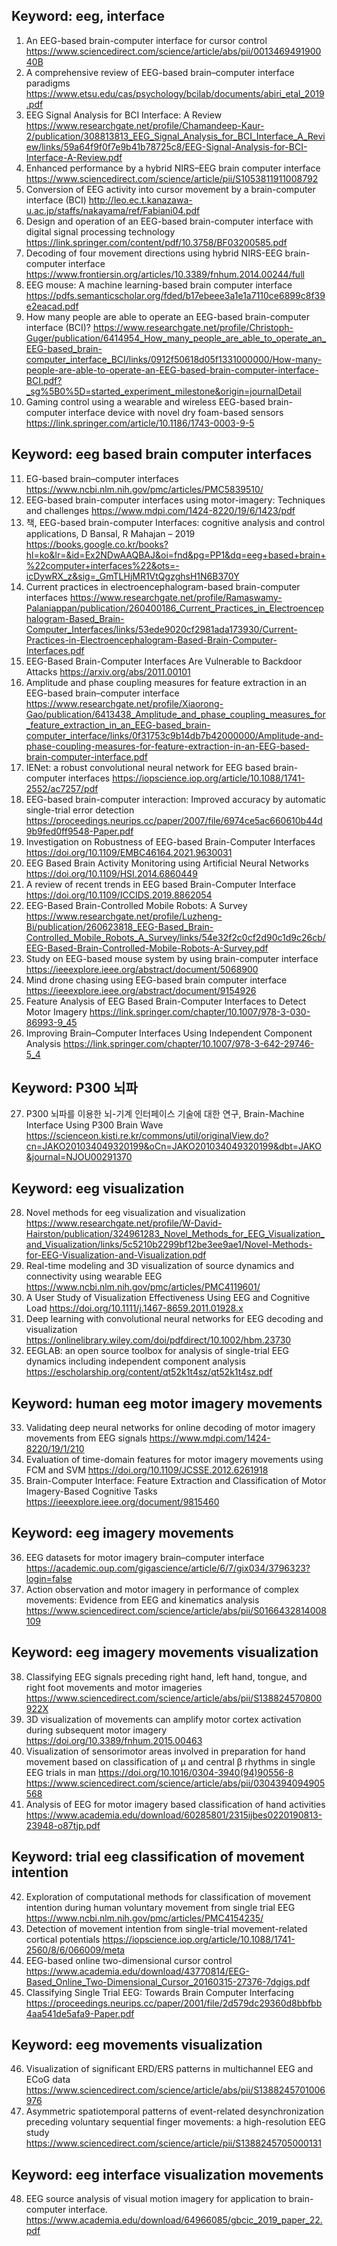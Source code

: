 ## Keyword: eeg, interface
1.	An EEG-based brain-computer interface for cursor control
https://www.sciencedirect.com/science/article/abs/pii/001346949190040B
2.	A comprehensive review of EEG-based brain–computer interface paradigms
https://www.etsu.edu/cas/psychology/bcilab/documents/abiri_etal_2019.pdf
3.	EEG Signal Analysis for BCI Interface: A Review
https://www.researchgate.net/profile/Chamandeep-Kaur-2/publication/308813813_EEG_Signal_Analysis_for_BCI_Interface_A_Review/links/59a64f9f0f7e9b41b78725c8/EEG-Signal-Analysis-for-BCI-Interface-A-Review.pdf
4.	Enhanced performance by a hybrid NIRS–EEG brain computer interface
https://www.sciencedirect.com/science/article/pii/S1053811911008792
5.	Conversion of EEG activity into cursor movement by a brain-computer interface (BCI)
http://leo.ec.t.kanazawa-u.ac.jp/staffs/nakayama/ref/Fabiani04.pdf
6.	Design and operation of an EEG-based brain-computer interface with digital signal processing technology
https://link.springer.com/content/pdf/10.3758/BF03200585.pdf
7.	Decoding of four movement directions using hybrid NIRS-EEG brain-computer interface
https://www.frontiersin.org/articles/10.3389/fnhum.2014.00244/full
8.	EEG mouse: A machine learning-based brain computer interface
https://pdfs.semanticscholar.org/fded/b17ebeee3a1e1a7110ce6899c8f39e2eacad.pdf
9.	How many people are able to operate an EEG-based brain-computer interface (BCI)?
https://www.researchgate.net/profile/Christoph-Guger/publication/6414954_How_many_people_are_able_to_operate_an_EEG-based_brain-computer_interface_BCI/links/0912f50618d05f1331000000/How-many-people-are-able-to-operate-an-EEG-based-brain-computer-interface-BCI.pdf?_sg%5B0%5D=started_experiment_milestone&origin=journalDetail
10.	Gaming control using a wearable and wireless EEG-based brain-computer interface device with novel dry foam-based sensors
https://link.springer.com/article/10.1186/1743-0003-9-5

## Keyword: eeg based brain computer interfaces
11.	EG-based brain–computer interfaces
https://www.ncbi.nlm.nih.gov/pmc/articles/PMC5839510/
12.	EEG-based brain-computer interfaces using motor-imagery: Techniques and challenges
https://www.mdpi.com/1424-8220/19/6/1423/pdf
13.	책, EEG-based brain-computer Interfaces: cognitive analysis and control applications, D Bansal, R Mahajan – 2019
https://books.google.co.kr/books?hl=ko&lr=&id=Ex2NDwAAQBAJ&oi=fnd&pg=PP1&dq=eeg+based+brain+%22computer+interfaces%22&ots=-icDywRX_z&sig=_GmTLHjMR1VtQgzghsH1N6B370Y
14.	Current practices in electroencephalogram-based brain-computer interfaces
https://www.researchgate.net/profile/Ramaswamy-Palaniappan/publication/260400186_Current_Practices_in_Electroencephalogram-Based_Brain-Computer_Interfaces/links/53ede9020cf2981ada173930/Current-Practices-in-Electroencephalogram-Based-Brain-Computer-Interfaces.pdf
15.	EEG-Based Brain-Computer Interfaces Are Vulnerable to Backdoor Attacks
https://arxiv.org/abs/2011.00101
16.	Amplitude and phase coupling measures for feature extraction in an EEG-based brain–computer interface
https://www.researchgate.net/profile/Xiaorong-Gao/publication/6413438_Amplitude_and_phase_coupling_measures_for_feature_extraction_in_an_EEG-based_brain-computer_interface/links/0f31753c9b14db7b42000000/Amplitude-and-phase-coupling-measures-for-feature-extraction-in-an-EEG-based-brain-computer-interface.pdf
17.	IENet: a robust convolutional neural network for EEG based brain-computer interfaces
https://iopscience.iop.org/article/10.1088/1741-2552/ac7257/pdf
18.	EEG-based brain-computer interaction: Improved accuracy by automatic single-trial error detection
https://proceedings.neurips.cc/paper/2007/file/6974ce5ac660610b44d9b9fed0ff9548-Paper.pdf
19.	Investigation on Robustness of EEG-based Brain-Computer Interfaces
https://doi.org/10.1109/EMBC46164.2021.9630031
20.	EEG Based Brain Activity Monitoring using Artificial Neural Networks
https://doi.org/10.1109/HSI.2014.6860449
21.	A review of recent trends in EEG based Brain-Computer Interface
https://doi.org/10.1109/ICCIDS.2019.8862054
22.	EEG-Based Brain-Controlled Mobile Robots: A Survey
https://www.researchgate.net/profile/Luzheng-Bi/publication/260623818_EEG-Based_Brain-Controlled_Mobile_Robots_A_Survey/links/54e32f2c0cf2d90c1d9c26cb/EEG-Based-Brain-Controlled-Mobile-Robots-A-Survey.pdf
23.	Study on EEG-based mouse system by using brain-computer interface
https://ieeexplore.ieee.org/abstract/document/5068900
24.	Mind drone chasing using EEG-based brain computer interface
https://ieeexplore.ieee.org/abstract/document/9154926
25.	Feature Analysis of EEG Based Brain-Computer Interfaces to Detect Motor Imagery
https://link.springer.com/chapter/10.1007/978-3-030-86993-9_45
26.	Improving Brain–Computer Interfaces Using Independent Component Analysis
https://link.springer.com/chapter/10.1007/978-3-642-29746-5_4

## Keyword: P300 뇌파
27.	P300 뇌파를 이용한 뇌-기계 인터페이스 기술에 대한 연구, Brain-Machine Interface Using P300 Brain Wave
https://scienceon.kisti.re.kr/commons/util/originalView.do?cn=JAKO201034049320199&oCn=JAKO201034049320199&dbt=JAKO&journal=NJOU00291370

## Keyword: eeg visualization
28.	Novel methods for eeg visualization and visualization
https://www.researchgate.net/profile/W-David-Hairston/publication/324961283_Novel_Methods_for_EEG_Visualization_and_Visualization/links/5c5210b2299bf12be3ee9ae1/Novel-Methods-for-EEG-Visualization-and-Visualization.pdf
29.	Real-time modeling and 3D visualization of source dynamics and connectivity using wearable EEG
https://www.ncbi.nlm.nih.gov/pmc/articles/PMC4119601/
30.	A User Study of Visualization Effectiveness Using EEG and Cognitive Load
https://doi.org/10.1111/j.1467-8659.2011.01928.x
31.	Deep learning with convolutional neural networks for EEG decoding and visualization
https://onlinelibrary.wiley.com/doi/pdfdirect/10.1002/hbm.23730
32.	EEGLAB: an open source toolbox for analysis of single-trial EEG dynamics including independent component analysis
https://escholarship.org/content/qt52k1t4sz/qt52k1t4sz.pdf

## Keyword: human eeg motor imagery movements
33.	Validating deep neural networks for online decoding of motor imagery movements from EEG signals
https://www.mdpi.com/1424-8220/19/1/210
34.	Evaluation of time-domain features for motor imagery movements using FCM and SVM
https://doi.org/10.1109/JCSSE.2012.6261918
35.	Brain-Computer Interface: Feature Extraction and Classification of Motor Imagery-Based Cognitive Tasks
https://ieeexplore.ieee.org/document/9815460

## Keyword: eeg imagery movements
36.	EEG datasets for motor imagery brain–computer interface
https://academic.oup.com/gigascience/article/6/7/gix034/3796323?login=false
37.	Action observation and motor imagery in performance of complex movements: Evidence from EEG and kinematics analysis
https://www.sciencedirect.com/science/article/abs/pii/S0166432814008109

## Keyword: eeg imagery movements visualization
38.	Classifying EEG signals preceding right hand, left hand, tongue, and right foot movements and motor imageries
https://www.sciencedirect.com/science/article/abs/pii/S138824570800922X
39.	3D visualization of movements can amplify motor cortex activation during subsequent motor imagery
https://doi.org/10.3389/fnhum.2015.00463
40.	Visualization of sensorimotor areas involved in preparation for hand movement based on classification of μ and central β rhythms in single EEG trials in man
https://doi.org/10.1016/0304-3940(94)90556-8
https://www.sciencedirect.com/science/article/abs/pii/0304394094905568
41.	Analysis of EEG for motor imagery based classification of hand activities
https://www.academia.edu/download/60285801/2315ijbes0220190813-23948-o87tjp.pdf

## Keyword: trial eeg classification of movement intention
42.	Exploration of computational methods for classification of movement intention during human voluntary movement from single trial EEG
https://www.ncbi.nlm.nih.gov/pmc/articles/PMC4154235/
43.	Detection of movement intention from single-trial movement-related cortical potentials
https://iopscience.iop.org/article/10.1088/1741-2560/8/6/066009/meta
44.	EEG-based online two-dimensional cursor control
https://www.academia.edu/download/43770814/EEG-Based_Online_Two-Dimensional_Cursor_20160315-27376-7dgigs.pdf
45.	Classifying Single Trial EEG: Towards Brain Computer Interfacing
https://proceedings.neurips.cc/paper/2001/file/2d579dc29360d8bbfbb4aa541de5afa9-Paper.pdf

## Keyword: eeg movements visualization
46.	Visualization of significant ERD/ERS patterns in multichannel EEG and ECoG data
https://www.sciencedirect.com/science/article/abs/pii/S1388245701006976
47.	Asymmetric spatiotemporal patterns of event-related desynchronization preceding voluntary sequential finger movements: a high-resolution EEG study
https://www.sciencedirect.com/science/article/pii/S1388245705000131

## Keyword: eeg interface visualization movements
48.	EEG source analysis of visual motion imagery for application to brain-computer interface.
https://www.academia.edu/download/64966085/gbcic_2019_paper_22.pdf

